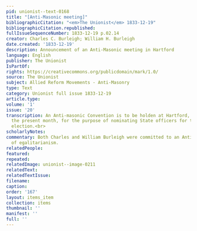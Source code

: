 ```yaml
---
pid: unionist--text-0168
title: "[Anti-Masonic meeting]"
bibliographicCitation: "<em>The Unionist</em> 1833-12-19"
bibliographicCitation.republished: 
fullIssueSequenceNumber: 1833-12-19 p.02.14
creator: Charles C. Burleigh; William H. Burleigh
date.created: '1833-12-19'
description: Announcement of an Anti-Masonic meeting in Hartford
language: English
publisher: The Unionist
IsPartOf: 
rights: https://creativecommons.org/publicdomain/mark/1.0/
source: The Unionist
subject: Allied Reform Movements - Anti-Masonry
type: Text
category: Unionist full issue 1833-12-19
article.type: 
volume: '1'
issue: '20'
transcription: An Anti-masonic Convention is to be holden at Hartford, on the 25<sup>th</sup>of
  the present month, for the purpose of nominating State officers for the next<br>Spring
  election.<br>
scholarlyNotes: 
commentary: Both Charles and William Burleigh were committed to an Anti-Masonic politics
  of egalitarianism.
relatedPeople: 
featured: 
repeated: 
relatedImage: unionist--image-0211
relatedText: 
relatedTextIssue: 
filename: 
caption: 
order: '167'
layout: items_item
collection: items
thumbnail: ''
manifest: ''
full: ''
---
```

